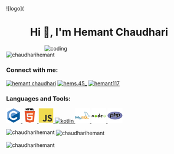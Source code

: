 ![logo](
<h1 align="center">Hi 👋, I'm Hemant Chaudhari</h1>
<img align="right" alt="coding" width="400" src="https://user-images.githubusercontent.com/55389276/140866485-8fb1c876-9a8f-4d6a-98dc-08c4981eaf70.gif">
<p align="left"> <img src="https://komarev.com/ghpvc/?username=chaudharihemant&label=Profile%20views&color=0e75b6&style=flat" alt="chaudharihemant" /> </p>

<h3 align="left">Connect with me:</h3>
<p align="left">
<a href="https://linkedin.com/in/hemant chaudhari" target="blank"><img align="center" src="https://raw.githubusercontent.com/rahuldkjain/github-profile-readme-generator/master/src/images/icons/Social/linked-in-alt.svg" alt="hemant chaudhari" height="30" width="40" /></a>
<a href="https://instagram.com/hems.45_" target="blank"><img align="center" src="https://raw.githubusercontent.com/rahuldkjain/github-profile-readme-generator/master/src/images/icons/Social/instagram.svg" alt="hems.45_" height="30" width="40" /></a>
<a href="https://www.codechef.com/users/hemant117" target="blank"><img align="center" src="https://cdn.jsdelivr.net/npm/simple-icons@3.1.0/icons/codechef.svg" alt="hemant117" height="30" width="40" /></a>
</p>

<h3 align="left">Languages and Tools:</h3>
<p align="left"> <a href="https://www.cprogramming.com/" target="_blank" rel="noreferrer"> <img src="https://raw.githubusercontent.com/devicons/devicon/master/icons/c/c-original.svg" alt="c" width="40" height="40"/> </a> <a href="https://www.w3.org/html/" target="_blank" rel="noreferrer"> <img src="https://raw.githubusercontent.com/devicons/devicon/master/icons/html5/html5-original-wordmark.svg" alt="html5" width="40" height="40"/> </a> <a href="https://developer.mozilla.org/en-US/docs/Web/JavaScript" target="_blank" rel="noreferrer"> <img src="https://raw.githubusercontent.com/devicons/devicon/master/icons/javascript/javascript-original.svg" alt="javascript" width="40" height="40"/> </a> <a href="https://kotlinlang.org" target="_blank" rel="noreferrer"> <img src="https://www.vectorlogo.zone/logos/kotlinlang/kotlinlang-icon.svg" alt="kotlin" width="40" height="40"/> </a> <a href="https://www.mysql.com/" target="_blank" rel="noreferrer"> <img src="https://raw.githubusercontent.com/devicons/devicon/master/icons/mysql/mysql-original-wordmark.svg" alt="mysql" width="40" height="40"/> </a> <a href="https://nodejs.org" target="_blank" rel="noreferrer"> <img src="https://raw.githubusercontent.com/devicons/devicon/master/icons/nodejs/nodejs-original-wordmark.svg" alt="nodejs" width="40" height="40"/> </a> <a href="https://www.php.net" target="_blank" rel="noreferrer"> <img src="https://raw.githubusercontent.com/devicons/devicon/master/icons/php/php-original.svg" alt="php" width="40" height="40"/> </a> </p>

<p><img align="left" src="https://github-readme-stats.vercel.app/api/top-langs?username=chaudharihemant&show_icons=true&locale=en&layout=compact" alt="chaudharihemant" /></p>

<p>&nbsp;<img align="center" src="https://github-readme-stats.vercel.app/api?username=chaudharihemant&show_icons=true&locale=en" alt="chaudharihemant" /></p>

<p><img align="center" src="https://github-readme-streak-stats.herokuapp.com/?user=chaudharihemant&" alt="chaudharihemant" /></p>
